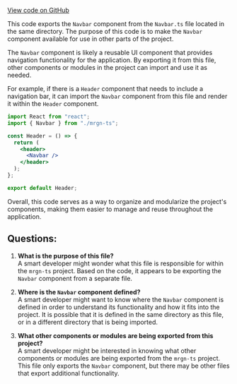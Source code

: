 [View code on GitHub](https://github.com/mrgnlabs/mrgn-ts/apps/marginfi-landing-page/src/components/Navbar/index.tsx)

This code exports the `Navbar` component from the `Navbar.ts` file located in the same directory. The purpose of this code is to make the `Navbar` component available for use in other parts of the project.

The `Navbar` component is likely a reusable UI component that provides navigation functionality for the application. By exporting it from this file, other components or modules in the project can import and use it as needed.

For example, if there is a `Header` component that needs to include a navigation bar, it can import the `Navbar` component from this file and render it within the `Header` component.

```jsx
import React from "react";
import { Navbar } from "./mrgn-ts";

const Header = () => {
  return (
    <header>
      <Navbar />
    </header>
  );
};

export default Header;
```

Overall, this code serves as a way to organize and modularize the project's components, making them easier to manage and reuse throughout the application.

## Questions:

1. **What is the purpose of this file?**\
   A smart developer might wonder what this file is responsible for within the `mrgn-ts` project. Based on the code, it appears to be exporting the `Navbar` component from a separate file.

2. **Where is the `Navbar` component defined?**\
   A smart developer might want to know where the `Navbar` component is defined in order to understand its functionality and how it fits into the project. It is possible that it is defined in the same directory as this file, or in a different directory that is being imported.

3. **What other components or modules are being exported from this project?**\
   A smart developer might be interested in knowing what other components or modules are being exported from the `mrgn-ts` project. This file only exports the `Navbar` component, but there may be other files that export additional functionality.
